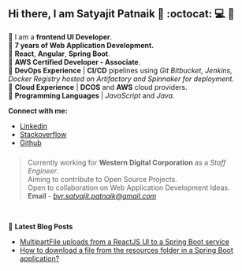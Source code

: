 ## Hi there, I am Satyajit Patnaik 👋 :octocat: :computer: :bearded_person:

:small_blue_diamond: I am a **frontend UI Developer**.  
:small_blue_diamond: **7 years of Web Application Development.**  
:small_blue_diamond: **React**, **Angular**, **Spring Boot**.  
:small_blue_diamond: **AWS Certified Developer - Associate**.  
:small_blue_diamond: **DevOps Experience** | **CI/CD** pipelines using *Git Bitbucket, Jenkins, Docker Registry hosted on Artifactory and Spinnaker for deployment*.  
:small_blue_diamond: **Cloud Experience** | **DCOS** and **AWS** cloud providers.  
:small_blue_diamond: **Programming Languages** | *JavaScript* and *Java*.  

**Connect with me:**  
- [Linkedin](https://www.linkedin.com/in/patnaiksatyajit/)  
- [Stackoverflow](https://stackoverflow.com/users/2830164/satyajit-patnaik)  
- [Github](https://github.com/satyajitrpatnaik)

### 

> Currently working for **Western Digital Corporation** as a *Staff Engineer*.  
> Aiming to contribute to Open Source Projects.  
> Open to collaboration on Web Application Development Ideas.  
> **Email** - *bvr.satyajit.patnaik@gmail.com*  

<br />

📕 **Latest Blog Posts**
<!-- BLOG-POST-LIST:START -->
- [MultipartFile uploads from a ReactJS UI to a Spring Boot service](https://medium.com/@satyajitpatnaik/multipartfile-uploads-from-a-reactjs-ui-to-a-spring-boot-service-fdaeef9743dc)
- [How to download a file from the resources folder in a Spring Boot application?](https://medium.com/@satyajitpatnaik/how-to-download-a-file-from-the-resources-folder-in-a-spring-boot-application-8570b1f16206)
<!-- BLOG-POST-LIST:END -->

<br />
